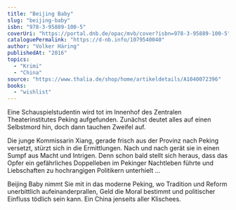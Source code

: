```yaml
---
title: "Beijing Baby"
slug: "beijing-baby"
isbn: "978-3-95889-100-5"
coverUri: "https://portal.dnb.de/opac/mvb/cover?isbn=978-3-95889-100-5"
cataloguePermalink: "https://d-nb.info/1079540040"
author: "Volker Häring"
publishedAt: "2016"
topics:
  - "Krimi"
  - "China"
source: "https://www.thalia.de/shop/home/artikeldetails/A1040072396"
books: 
  - "wishlist"
---
```

Eine Schauspielstudentin wird tot im Innenhof des Zentralen Theaterinstitutes 
Peking aufgefunden. Zunächst deutet alles auf einen Selbstmord hin, doch dann 
tauchen Zweifel auf.

Die junge Kommissarin Xiang, gerade frisch aus der Provinz nach Peking 
versetzt, stürzt sich in die Ermittlungen. Nach und nach gerät sie in einen 
Sumpf aus Macht und Intrigen. Denn schon bald stellt sich heraus, dass das 
Opfer ein gefährliches Doppelleben im Pekinger Nachtleben führte und 
Liebschaften zu hochrangigen Politikern unterhielt ...

Beijing Baby nimmt Sie mit in das moderne Peking, wo Tradition und Reform 
unerbittlich aufeinanderprallen, Geld die Moral bestimmt und politischer 
Einfluss tödlich sein kann. Ein China jenseits aller Klischees.